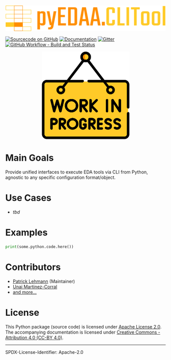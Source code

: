 <p align="center">
  <a title="edaa-org.github.io/pyEDAA.CLITool" href="https://edaa-org.github.io/pyEDAA.CLITool"><img height="80px" src="doc/_static/logo.svg"/></a>
</p>

[![Sourcecode on GitHub](https://img.shields.io/badge/pyEDAA-pyEDAA.CLITool-ffca28.svg?longCache=true&style=flat-square&logo=GitHub&labelColor=ff8f00)](https://GitHub.com/edaa-org/pyEDAA.CLITool)
[![Documentation](https://img.shields.io/website?longCache=true&style=flat-square&label=edaa-org.github.io%2FpyEDAA.CLITool&logo=GitHub&logoColor=fff&up_color=blueviolet&up_message=Read%20now%20%E2%9E%9A&url=https%3A%2F%2Fedaa-org.github.io%2FpyEDAA.CLITool%2Findex.html)](https://edaa-org.github.io/pyEDAA.CLITool/)
[![Gitter](https://img.shields.io/badge/chat-on%20gitter-4db797.svg?longCache=true&style=flat-square&logo=gitter&logoColor=e8ecef)](https://gitter.im/hdl/community)  
[![GitHub Workflow - Build and Test Status](https://img.shields.io/github/workflow/status/edaa-org/pyEDAA.CLITool/Pipeline/main?longCache=true&style=flat-square&label=Build%20and%20Test&logo=GitHub%20Actions&logoColor=FFFFFF)](https://GitHub.com/edaa-org/pyEDAA.CLITool/actions/workflows/Pipeline.yml)

<!--
[![Sourcecode License](https://img.shields.io/pypi/l/pyEDAA.CLITool?longCache=true&style=flat-square&logo=Apache&label=code)](LICENSE.md)
[![Documentation License](https://img.shields.io/badge/doc-CC--BY%204.0-green?longCache=true&style=flat-square&logo=CreativeCommons&logoColor=fff)](LICENSE.md)

[![PyPI](https://img.shields.io/pypi/v/pyEDAA.CLITool?longCache=true&style=flat-square&logo=PyPI&logoColor=FBE072)](https://pypi.org/project/pyEDAA.CLITool/)
![PyPI - Status](https://img.shields.io/pypi/status/pyEDAA.CLITool?longCache=true&style=flat-square&logo=PyPI&logoColor=FBE072)
![PyPI - Python Version](https://img.shields.io/pypi/pyversions/pyEDAA.CLITool?longCache=true&style=flat-square&logo=PyPI&logoColor=FBE072)

[![Libraries.io status for latest release](https://img.shields.io/librariesio/release/pypi/pyEDAA.CLITool?longCache=true&style=flat-square&logo=Libraries.io&logoColor=fff)](https://libraries.io/github/edaa-org/pyEDAA.CLITool)
[![Codacy - Quality](https://img.shields.io/codacy/grade/39d312bf98244961975559f141c3e000?longCache=true&style=flat-square&logo=Codacy)](https://app.codacy.com/gh/edaa-org/pyEDAA.CLITool)
[![Codacy - Coverage](https://img.shields.io/codacy/coverage/39d312bf98244961975559f141c3e000?longCache=true&style=flat-square&logo=Codacy)](https://app.codacy.com/gh/edaa-org/pyEDAA.CLITool)
[![Codecov - Branch Coverage](https://img.shields.io/codecov/c/github/edaa-org/pyEDAA.CLITool?longCache=true&style=flat-square&logo=Codecov)](https://codecov.io/gh/edaa-org/pyEDAA.CLITool)

[![Dependent repos (via libraries.io)](https://img.shields.io/librariesio/dependent-repos/pypi/pyEDAA.CLITool?longCache=true&style=flat-square&logo=GitHub)](https://GitHub.com/edaa-org/pyEDAA.CLITool/network/dependents)
[![Requires.io](https://img.shields.io/requires/github/edaa-org/pyEDAA.CLITool?longCache=true&style=flat-square)](https://requires.io/github/EDAA-ORG/pyEDAA.CLITool/requirements/?branch=main)
[![Libraries.io SourceRank](https://img.shields.io/librariesio/sourcerank/pypi/pyEDAA.CLITool?longCache=true&style=flat-square)](https://libraries.io/github/edaa-org/pyEDAA.CLITool/sourcerank)
-->

<p align="center">
  <a title="edaa-org.github.io/pyEDAA.CLITool" href="https://edaa-org.github.io/pyEDAA.CLITool"><img height="275px" src="doc/_static/work-in-progress.png"/></a>
</p>

# Main Goals

Provide unified interfaces to execute EDA tools via CLI from Python, agnostic to any specific configuration format/object.

# Use Cases

* *tbd*

# Examples

```python
print(some.python.code.here())
```
# Contributors

* [Patrick Lehmann](https://github.com/Paebbels) (Maintainer)
* [Unai Martinez-Corral](https://github.com/umarcor)
* [and more...](https://github.com/edaa-org/pyEDAA.CLITool/graphs/contributors)

# License

This Python package (source code) is licensed under [Apache License 2.0](LICENSE.md).  
The accompanying documentation is licensed under [Creative Commons - Attribution 4.0 (CC-BY 4.0)](doc/Doc-License.rst).

---
SPDX-License-Identifier: Apache-2.0

